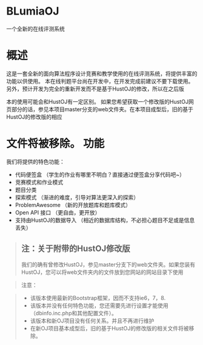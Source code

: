 # BLumiaOJ

一个全新的在线评测系统

概述
===
这是一套全新的面向算法程序设计竞赛和教学使用的在线评测系统，将提供丰富的功能以供使用。
本在线判题平台尚在开发中，在开发完成前建议不要下载使用。另外，预计开发为完全的重新开发而不是基于HustOJ的修改，所以在之后版

本的使用可能会和HustOJ有一定区别。
如果您希望获取一个修改版的HustOJ网页部分的话，参见本项目master分支的web文件夹。在本项目成型后，旧的基于HustOJ的修改版的相应

文件将被移除。
功能
===
我们将提供的特色功能：

* 代码便签盒 （学生的作业有哪里不明白？直接通过便签盒分享代码吧~）
* 竞赛模式和作业模式 
* 题目分类
* 探索模式 （渐进的难度，引导对算法更深入的探索）
* ProblemAwesome （新的开放题库和题库模式）
* Open API 接口 （更自由，更开放）
* 支持由HustOJ的数据导入 （相近的数据库结构，不必担心题目不足或是信息丢失）

>注：关于附带的HustOJ修改版
>---
>我们的确有曾修改HustOJ，参见master分支下的web文件夹。如果您装有HustOJ，您可以将web文件夹内的文件放到您网站的网站目录下使用

>注意：

>* 该版本使用最新的Bootstrap框架，因而不支持ie6，7，8.
>* 该版本并没有任何特色功能，您还需要先进行设置才能使用（dbinfo.inc.php和其他配置文件）。
>* 该版本和新OJ项目没有任何关系。并且不再进行维护
>* 在新OJ项目基本成型后，旧的基于HustOJ的修改版的相关文件将被移除。

